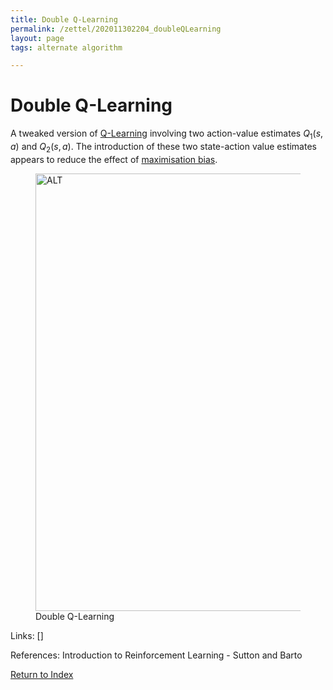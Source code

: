 ```yaml
---
title: Double Q-Learning
permalink: /zettel/202011302204_doubleQLearning
layout: page
tags: alternate algorithm

---
```

# Double Q-Learning

A tweaked version of [Q-Learning](202011302128_qLearning) involving 
two action-value estimates $Q_1(s,a)$ and $Q_2(s,a)$. The 
introduction of these two state-action value estimates appears 
to reduce the effect of [maximisation bias](202011302212_maximisationBias).

<figure>
  <img src="/zettel/Images/ReinforcementLearning/DoubleQLearningQ.png"
     alt="ALT"
     class="centerImage"
     style="width: 700px;" />
  <figcaption> Double Q-Learning </figcaption>     
</figure>

Links: []

References: Introduction to Reinforcement Learning - Sutton and Barto

[Return to Index](index)